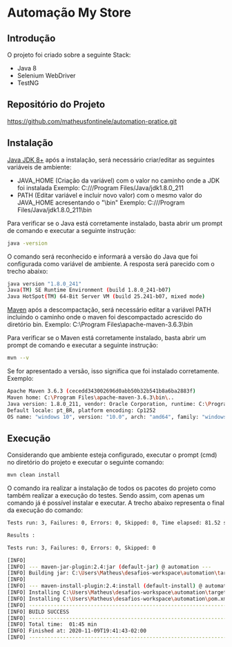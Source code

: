 # Automação My Store

## Introdução

O projeto foi criado sobre a seguinte Stack:
- Java 8
- Selenium WebDriver
- TestNG

## Repositório do Projeto
https://github.com/matheusfontinele/automation-pratice.git

## Instalação

[Java JDK 8+](https://www.oracle.com/br/java/technologies/javase/javase-jdk8-downloads.html) após a instalação, será necessário criar/editar as seguintes variáveis de ambiente:
- JAVA_HOME (Criação da variável) com o valor no caminho onde a JDK foi instalada
Exemplo: C://<USUARIO>/Program Files/Java/jdk1.8.0_211
- PATH (Editar variável e incluir novo valor) com o mesmo valor do JAVA_HOME acresentando o "\bin"
Exemplo: C://<USUARIO>/Program Files/Java/jdk1.8.0_211\bin

Para verificar se o Java está corretamente instalado, basta abrir um prompt de comando e executar a seguinte instrução:
```sh
java -version
```
O comando será reconhecido e informará a versão do Java que foi configurada como variável de ambiente. A resposta será parecido com o trecho abaixo:
```sh
java version "1.8.0_241"
Java(TM) SE Runtime Environment (build 1.8.0_241-b07)
Java HotSpot(TM) 64-Bit Server VM (build 25.241-b07, mixed mode)
```

[Maven](https://maven.apache.org/download.cgi) após a descompactação, será necessário editar a variável PATH incluindo o caminho onde o maven foi descompactado acrescido do diretório bin.
Exemplo: C:\Program Files\apache-maven-3.6.3\bin

Para verificar se o Maven está corretamente instalado, basta abrir um prompt de comando e executar a seguinte instrução:
```sh
mvn --v
```
Se for apresentado a versão, isso significa que foi instalado corretamente.
Exemplo: 
```sh
Apache Maven 3.6.3 (cecedd343002696d0abb50b32b541b8a6ba2883f)
Maven home: C:\Program Files\apache-maven-3.6.3\bin\..
Java version: 1.8.0_211, vendor: Oracle Corporation, runtime: C:\Program Files\Java\jdk1.8.0_211\jre
Default locale: pt_BR, platform encoding: Cp1252
OS name: "windows 10", version: "10.0", arch: "amd64", family: "windows"
```
## Execução
Considerando que ambiente esteja configurado, executar o prompt (cmd) no diretório do projeto e executar o seguinte comando:
```sh
mvn clean install
```
O comando ira realizar a instalação de todos os pacotes do projeto como também realizar a execução do testes. Sendo assim, com apenas um comando já é possível instalar e executar. A trecho abaixo representa o final da execução do comando:
```sh
Tests run: 3, Failures: 0, Errors: 0, Skipped: 0, Time elapsed: 81.52 sec

Results :

Tests run: 3, Failures: 0, Errors: 0, Skipped: 0

[INFO]
[INFO] --- maven-jar-plugin:2.4:jar (default-jar) @ automation ---
[INFO] Building jar: C:\Users\Matheus\desafios-workspace\automation\target\automation-0.0.1-SNAPSHOT.jar
[INFO]
[INFO] --- maven-install-plugin:2.4:install (default-install) @ automation ---
[INFO] Installing C:\Users\Matheus\desafios-workspace\automation\target\automation-0.0.1-SNAPSHOT.jar to C:\Users\Matheus\.m2\repository\compasso\automation\0.0.1-SNAPSHOT\automation-0.0.1-SNAPSHOT.jar
[INFO] Installing C:\Users\Matheus\desafios-workspace\automation\pom.xml to C:\Users\Matheus\.m2\repository\compasso\automation\0.0.1-SNAPSHOT\automation-0.0.1-SNAPSHOT.pom
[INFO] ------------------------------------------------------------------------
[INFO] BUILD SUCCESS
[INFO] ------------------------------------------------------------------------
[INFO] Total time:  01:45 min
[INFO] Finished at: 2020-11-09T19:41:43-02:00
[INFO] ------------------------------------------------------------------------
```


